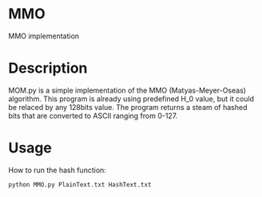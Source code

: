 # MMO
MMO implementation 

# Description
MOM.py is a simple implementation of the MMO (Matyas-Meyer-Oseas) algorithm. This program is already using predefined H_0 value, but it could be relaced by any 128bits value.
The program returns a steam of hashed bits that are converted to ASCII ranging from 0-127.

# Usage

How to run the hash function:

    python MMO.py PlainText.txt HashText.txt
